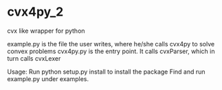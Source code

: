 # cvx4py_2
cvx like wrapper for python

example.py is the file the user writes, where he/she calls cvx4py to solve convex problems
cvx4py.py is the entry point. It calls cvxParser, which in turn calls cvxLexer

Usage:
Run python setup.py install to install the package
Find and run example.py under examples.
